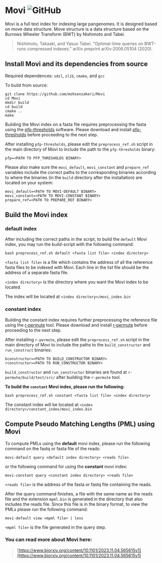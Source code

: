 # Movi ![GitHub](https://img.shields.io/github/license/mohsenzakeri/movi?color=green)

Movi is a full text index for indexing large pangenomes. It is designed based on move data structure. Move structure is a data structure based on the Burrows Wheeler Transform (BWT) by Nishimoto and Tabei.

>Nishimoto, Takaaki, and Yasuo Tabei. "Optimal-time queries on BWT-runs compressed indexes." arXiv preprint arXiv:2006.05104 (2020).

## Install Movi and its dependencies from source


Required dependences: `sdsl`, `zlib`, `cmake`, and `gcc`

To build from source:
```
git clone https://github.com/mohsenzakeri/Movi
cd Movi
mkdir build
cd build
cmake ..
make
```

Building the Movi index on a fasta file requires preprocessing the fasta using the [pfp-thresholds](https://github.com/maxrossi91/pfp-thresholds) software. 
Please download and install [pfp-thresholds](https://github.com/maxrossi91/pfp-thresholds) before proceeding to the next step.

After installing `pfp-thresholds`, please edit the `preprocess_ref.sh` script in the main directory of Movi to include the path to the `pfp-thresholds` binary:
```
pfp=<PATH TO PFP_THRESHOLDS BINARY>
```

Please also make sure the `movi_default`, `movi_constant` and `prepare_ref` variables include the correct paths to the corresponding binaries according to where the binaries (in the `build` directory after the installation) are located on your system:
```
movi_default=<PATH TO MOVI-DEFAULT BINARY>
movi_constant=<PATH TO MOVI-CONSTANT BINARY>
prepare_ref=<PATH TO PREPARE_REF BINARY>
```

## Build the Movi index

### default index
After including the correct paths in the script, to build the `default` Movi index, you may run the build-script with the following command:
```
bash preprocess_ref.sh default <fasta list file> <index directory>
```
`<fasta list file>` is a file which contains the address of all the reference fasta files to be indexed with Movi. Each line in the list file should be the address of a separate fasta file.

`<index directory>` is the directory where you want the Movi index to be located.

The index will be located at `<index directory>/movi_index.bin`

### constant index
Building the constant index requires further preprocessing the reference file using the [r-permute](https://github.com/drnatebrown/r-permute) tool. 
Please download and install [r-permute](https://github.com/drnatebrown/r-permute) before proceeding to the next step.

After installing `r-permute`, please edit the `preprocess_ref.sh` script in the main directory of Movi to include the paths to the `build_constructor` and `run_construct` binaries:
```
bconstructor=<PATH TO BUILD_CONSTRUCTOR BINARY>
rconstructor=<PATH TO RUN_CONSTRUCTOR BINARY>
```
`build_constructor` and `run_constructor` binaries are found at `r-permute/build/test/src/` after building the `r-permute` tool.

**To build the `constant` Movi index, please run the following:**
```
bash preprocess_ref.sh constant <fasta list file> <index directory>
```
The constant index will be located at `<index directory>/constant_index/movi_index.bin`

## Compute Pseudo Matching Lengths (PML) using Movi

To compute PMLs using the **default** movi index, please run the following command on the fastq or fasta file of the reads:
```
movi-default query <default index directory> <reads file>
```
or the following command for using the **constant** movi index:
```
movi-constant query <constant index directory> <reads file>
```

`<reads file>` is the address of the fasta or fastq file containing the reads.

After the query command finishes, a file with the same name as the reads file and the extension `mpml.bin` is generated in the directory that also includes the reads file.
Since this file is in the binary format, to view the PMLs please run the following command:
```
movi-default view <mpml file> | less
```
`<mpml file>` is the file generated in the query step.


### You can read more about Movi here:
> [https://www.biorxiv.org/content/10.1101/2023.11.04.565615v1](https://www.biorxiv.org/content/10.1101/2023.11.04.565615v1)

